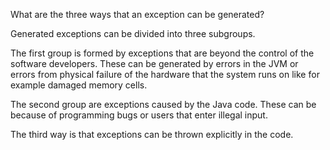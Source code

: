 What are the three ways that an exception can be generated?

Generated exceptions can be divided into three subgroups.

The first group is formed by exceptions that are beyond the control of the software developers. These can be generated by errors in the JVM or errors from physical failure of the hardware that the system runs on like for example damaged memory cells.

The second group are exceptions caused by the Java code. These can be because of  programming bugs or users that enter illegal input.

The third way is that exceptions can be thrown explicitly in the code.

